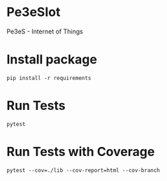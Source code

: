 # Pe3eSIot
Pe3eS - Internet of Things

# Install package
```
pip install -r requirements
```

# Run Tests
```
pytest
```

# Run Tests with Coverage
```
pytest --cov=./lib --cov-report=html --cov-branch
```
